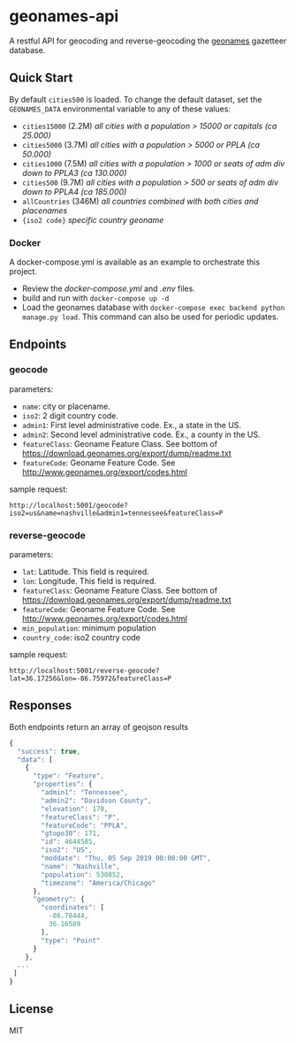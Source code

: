 # geonames-api
A restful API for geocoding and reverse-geocoding the [geonames](http://www.geonames.org/) gazetteer database. 

## Quick Start
By default `cities500` is loaded. To change the default dataset, set the `GEONAMES_DATA` environmental variable to any 
of these values: 
 - `cities15000` (2.2M) *all cities with a population > 15000 or capitals (ca 25.000)*
 - `cities5000` (3.7M) *all cities with a population > 5000 or PPLA (ca 50.000)*
 - `cities1000` (7.5M) *all cities with a population > 1000 or seats of adm div down to PPLA3 (ca 130.000)*
 - `cities500` (9.7M) *all cities with a population > 500 or seats of adm div down to PPLA4 (ca 185.000)*
 - `allCountries` (346M) *all countries combined with both cities and placenames* 
 - `{iso2 code}` *specific country geoname* 
 
### Docker
A docker-compose.yml is available as an example to orchestrate this project. 
 - Review the *docker-compose.yml* and *.env* files. 
 - build and run with `docker-compose up -d`
 - Load the geonames database with `docker-compose exec backend python manage.py load`. This command can also be used for periodic updates. 
 
 
## Endpoints

### geocode
parameters:
 - `name`: city or placename. 
 - `iso2`: 2 digit country code.  
 - `admin1`: First level administrative code. Ex., a state in the US. 
 - `admin2`: Second level administrative code. Ex., a county in the US. 
 - `featureClass`: Geoname Feature Class. See bottom of https://download.geonames.org/export/dump/readme.txt
 - `featureCode`: Geoname Feature Code. See http://www.geonames.org/export/codes.html

sample request:
```
http://localhost:5001/geocode?iso2=us&name=nashville&admin1=tennessee&featureClass=P
```

### reverse-geocode
parameters:
 - `lat`: Latitude. This field is required. 
 - `lon`: Longitude. This field is required. 
 - `featureClass`: Geoname Feature Class. See bottom of https://download.geonames.org/export/dump/readme.txt
 - `featureCode`: Geoname Feature Code. See http://www.geonames.org/export/codes.html
 - `min_population`: minimum population
 - `country_code`: iso2 country code
 
sample request:

```
http://localhost:5001/reverse-geocode?lat=36.17256&lon=-86.75972&featureClass=P
```

## Responses
Both endpoints return an array of geojson results 

```js
{
  "success": true,
  "data": [
    {
      "type": "Feature", 
      "properties": {
        "admin1": "Tennessee", 
        "admin2": "Davidson County", 
        "elevation": 170, 
        "featureClass": "P", 
        "featureCode": "PPLA", 
        "gtopo30": 171, 
        "id": 4644585, 
        "iso2": "US", 
        "moddate": "Thu, 05 Sep 2019 00:00:00 GMT", 
        "name": "Nashville", 
        "population": 530852, 
        "timezone": "America/Chicago"
      }, 
      "geometry": {
        "coordinates": [
          -86.78444, 
          36.16589
        ], 
        "type": "Point"
      }
    }, 
  ...
 ]
}
```
## License
 MIT